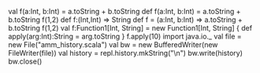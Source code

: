 val f(a:Int, b:Int) = a.toString + b.toString
def f(a:Int, b:Int) = a.toString + b.toString
f(1,2)
def f:(Int,Int) => String
def f = (a:Int, b:Int) => a.toString + b.toString
f(1,2)
val f:Function1[Int, String] = new Function1[Int, String] {
def apply(arg:Int):String = arg.toString
}
f.apply(10)
import java.io._
val file = new File("amm_history.scala")
val bw = new BufferedWriter(new FileWriter(file))
val history = repl.history.mkString("\n")
bw.write(history)
bw.close()
